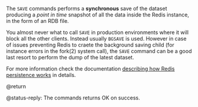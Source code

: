 The `SAVE` commands performs a **synchronous** save of the dataset producing a *point in time* snapshot of all the data inside the Redis instance, in the form of an RDB file.

You almost never what to call `SAVE` in production environments where it will block all the other clients. Instead usually `BGSAVE` is used. However in case of issues preventing Redis to craete the background saving child (for instance errors in the fork(2) system call), the `SAVE` command can be a good last resort to perform the dump of the latest dataset.

For more information check the documentation [describing how Redis persistence works](/topics/persistence) in details.

@return

@status-reply: The commands returns OK on success.
